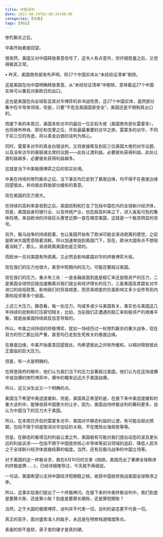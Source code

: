 ```yaml
---
title: 终极谈判
date: 2023-08-24T02:00:24+08:00
categories: [收藏]
tags: [精品]
---
```




惨烈厮杀之后，

中美开始悬崖回望。

很突然，美国又对中国释放善意信号了，这令人有点意外，但仔细思量之后，又觉得极其正常。

• 昨天，美国商务部发布声明，将27个中国实体从“未经验证清单”剔除。

这是美国在向中国明确释放善意，从“未经验证清单”中剔除，意味着这27个中国实体可以重启对美欧日的出口。

这也是美国在向全球彰显其对华博弈的非冷战性质，这27个中国实体，虽然部分集中在半导体领域，但是，只要“不危及美国国家安全”，美国还是不限制其出口的。

而接下来的本周日，美国本轮访华的最后一位实权大佬（美国商务部长雷蒙多），也将继布林肯、耶伦和克里之后，开启最最重要的访华之旅，雷蒙多的访华，不同于前三位的务虚，将以真金白银的谈判为核心。

同时，雷蒙多对华的真金白银谈判，又将直接牵及到前三位美国大佬的对华议题、以及没有访华的美联储主席的议题——此处让渡利益，必要彼处获得利益。此处让渡利益越多，必要彼处获得利益越多。

这就是当下中美极限博弈之后的现实处境。

中美在持续的惨烈厮杀之后，当下事实均已走到了悬崖边缘，均不得不在悬崖边缘回望彼此，并向彼此释放部分缓和的善意。

现在美国的压力很大。

在持续的高利率差收割之后，美国扼制和打击了包括中国在内的全球新兴经济体，但是，美国自身的银行业、以及传统产业，也在超高利率之下，进入岌岌可危的集体险境，来自欧洲的评级巨头惠誉近期一直在唱空美国，这就是一个极其明显的信号。

另外，俄乌战争的持续胶着，也让美国开始有了欧洲可能会渐进疏离的感觉，之前是欧洲大国愿意陪着消耗，所以加速聚拢到美国门下，现在，欧洲大国有点不想陪着消耗了，那么，渐进疏离美国也是正常的。

而欧洲一旦对美国有所疏离，又必然会影响美国对华的终极博弈大局。

现在我们的压力也很大，甚至中短期内的压力，可能还要超过美国。

现在我们的压力，重点有三处：一是金融层面到底是稳汇率还是稳资产的压力，二是美国全球供应链加速撤离对我们就业和经济增长的压力，三是美国及其盟友对华进口的歧视政策，影响我们的贸易顺差，而贸易顺差的负面影响又多少会传导到内需和投资等多个层面。

上述三大压力，静态看，每一处压力，均或多或少与美国有关，事实也与美国这几年持续的扼制和打压密切相关，比如，当前我们正遭遇的稳汇率和稳资产的艰难平衡，就是由美国持续疯狂加息导致的。

所以，中美之间持续的终极博弈，犹如一场经历过一轮惨烈厮杀的重大战争，现在双方的伤亡都比较严重，甚至均已走到生死攸关的悬崖边缘。

在悬崖边缘，中美开始善意回望彼此，均希望彼此之间有所缓和，以相对释放彼此正面临的巨大压力。

但是，有一点是明确的。

在拜登政府的眼中，他们认为我们当下的压力显著超过美国，他们认为在这场或爆中或自爆的惨烈博弈中，爆中的概率远远大于美国自爆。

所以，这又派生出又一个明确的点。

美国当下希望中美适度缓和，但是，美国真正希望的是，在接下来中美适度缓和的重大谈判中，能够收获中国更大的让步，因为，美国自恃终极谈判的筹码更多，自认为中国当下的压力大于美国。

所以，在本周日开启的雷蒙多访华，美国对华静态利益的让渡，有可能会超出预期，包括不限于彻底取消对华加征的关税、不在搅局台海局势等等。

但是，在静态的看得见的利益让渡之外，美国极有可能对我们提出动态的波及更长远的利益诉求——包括不限于中国放弃核心半导体等前沿领域的追赶、降低人民币之于全球新兴经济体直接结算的幅度。当然，还有后俄乌战争的中国立场等。

对于美国的这一终极诉求，我在8月10日的文章《刚刚，美国亮出了重建全球秩序的终极底牌......》，已经详细推导过，今天就不再细说。

一句话，美国希望以支持中国经济短期稳之桃，收获中国放弃挑战美国全球秩序之李。

所以，这事实给我们提出了一个终极拷问，在接下来的中美终极谈判中，我们到底是要算大账、还是算小账？到底是要算长期账，还是算短期账？

当然，之于大国的极限博弈，谈判并不代表一切，谈判的姿态更不代表一切。

真正的高手，面对盛势凌人的敌手，永远是在明修栈道暗度陈仓。

表面的软不是软，骨子里的硬才是真的硬。